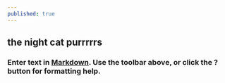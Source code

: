 ```yaml
---
published: true
---
```




## the night cat purrrrrs

### **Enter text in [Markdown](http://daringfireball.net/projects/markdown/). Use the toolbar above, or click the ? button for formatting help.**
